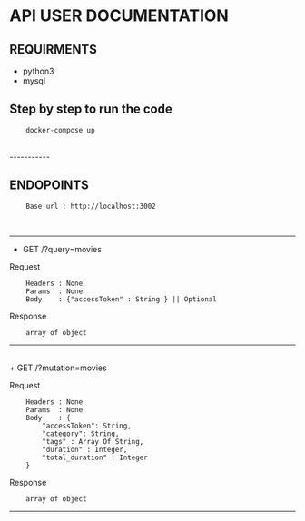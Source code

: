 # API USER DOCUMENTATION

## REQUIRMENTS
+ python3
+ mysql

## Step by step to run the code
```
    docker-compose up
```
<br>
-----------

## ENDOPOINTS

```
    Base url : http://localhost:3002
```
<br>

---
+ GET /?query=movies

Request
``` 
    Headers : None
    Params  : None
    Body    : {"accessToken" : String } || Optional
```
Response
```
    array of object
```
---
<br>
+ GET /?mutation=movies

Request
``` 
    Headers : None
    Params  : None
    Body    : {
        "accessToken": String,
        "category": String,
        "tags" : Array Of String,
        "duration" : Integer,
        "total_duration" : Integer
    }
```
Response
```
    array of object
```
---